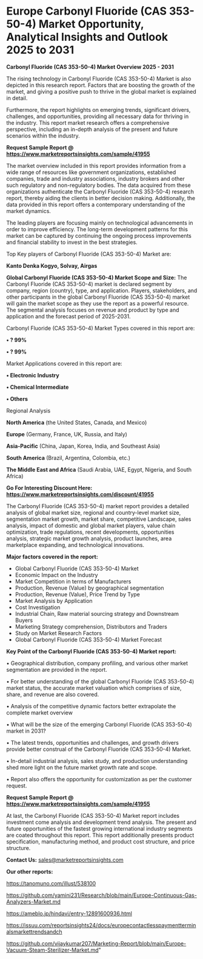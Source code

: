 # Europe Carbonyl Fluoride (CAS 353-50-4) Market Opportunity, Analytical Insights and Outlook 2025 to 2031

<Strong> Carbonyl Fluoride (CAS 353-50-4) Market Overview 2025 - 2031</strong>

The rising technology in Carbonyl Fluoride (CAS 353-50-4) Market is also depicted in this research report. Factors that are boosting the growth of the market, and giving a positive push to thrive in the global market is explained in detail.

Furthermore, the report highlights on emerging trends, significant drivers, challenges, and opportunities, providing all necessary data for thriving in the industry. This report market research offers a comprehensive perspective, including an in-depth analysis of the present and future scenarios within the industry.

<strong>Request Sample Report @ <a href=https://www.marketreportsinsights.com/sample/41955>https://www.marketreportsinsights.com/sample/41955</a></strong>

The market overview included in this report provides information from a wide range of resources like government organizations, established companies, trade and industry associations, industry brokers and other such regulatory and non-regulatory bodies. The data acquired from these organizations authenticate the Carbonyl Fluoride (CAS 353-50-4) research report, thereby aiding the clients in better decision making. Additionally, the data provided in this report offers a contemporary understanding of the market dynamics.

The leading players are focusing mainly on technological advancements in order to improve efficiency. The long-term development patterns for this market can be captured by continuing the ongoing process improvements and financial stability to invest in the best strategies.

Top Key players of Carbonyl Fluoride (CAS 353-50-4) Market are:

<strong>Kanto Denka Kogyo, Solvay, Airgas</strong>

<strong><b>Global Carbonyl Fluoride (CAS 353-50-4) Market Scope and Size:</b></strong>
The Carbonyl Fluoride (CAS 353-50-4) market is declared segment by company, region (country), type, and application. Players, stakeholders, and other participants in the global Carbonyl Fluoride (CAS 353-50-4) market will gain the market scope as they use the report as a powerful resource. The segmental analysis focuses on revenue and product by type and application and the forecast period of 2025-2031.

Carbonyl Fluoride (CAS 353-50-4) Market Types covered in this report are:

<strong>•  ? 99%

•  ? 99%</strong>

Market Applications covered in this report are:

<strong>•  Electronic Industry

•  Chemical Intermediate

•  Others</strong> 

Regional Analysis

<strong>North America</strong> (the United States, Canada, and Mexico)

<strong>Europe</strong> (Germany, France, UK, Russia, and Italy)

<strong>Asia-Pacific</strong> (China, Japan, Korea, India, and Southeast Asia)

<strong>South America</strong> (Brazil, Argentina, Colombia, etc.)

<strong>The Middle East and Africa</strong> (Saudi Arabia, UAE, Egypt, Nigeria, and South Africa)

<strong>Go For Interesting Discount Here: <a href=https://www.marketreportsinsights.com/discount/41955>https://www.marketreportsinsights.com/discount/41955</a></strong>

The Carbonyl Fluoride (CAS 353-50-4) market report provides a detailed analysis of global market size, regional and country-level market size, segmentation market growth, market share, competitive Landscape, sales analysis, impact of domestic and global market players, value chain optimization, trade regulations, recent developments, opportunities analysis, strategic market growth analysis, product launches, area marketplace expanding, and technological innovations.

<strong><b>Major factors covered in the report:</b></strong>
<ul>
  <li>Global Carbonyl Fluoride (CAS 353-50-4) Market </li>
  <li>Economic Impact on the Industry</li>
  <li>Market Competition in terms of Manufacturers</li>
  <li>Production, Revenue (Value) by geographical segmentation</li>
  <li>Production, Revenue (Value), Price Trend by Type</li>
  <li>Market Analysis by Application</li>
  <li>Cost Investigation</li>
  <li>Industrial Chain, Raw material sourcing strategy and Downstream Buyers</li>
  <li>Marketing Strategy comprehension, Distributors and Traders</li>
  <li>Study on Market Research Factors</li>
  <li>Global Carbonyl Fluoride (CAS 353-50-4) Market Forecast</li>
</ul>

<strong><b>Key Point of the Carbonyl Fluoride (CAS 353-50-4) Market report:</b></strong>

• Geographical distribution, company profiling, and various other market segmentation are provided in the report.

• For better understanding of the global Carbonyl Fluoride (CAS 353-50-4) market status, the accurate market valuation which comprises of size, share, and revenue are also covered.

• Analysis of the competitive dynamic factors better extrapolate the complete market overview

• What will be the size of the emerging Carbonyl Fluoride (CAS 353-50-4) market in 2031?

• The latest trends, opportunities and challenges, and growth drivers provide better construal of the Carbonyl Fluoride (CAS 353-50-4) Market.

• In-detail industrial analysis, sales study, and production understanding shed more light on the future market growth rate and scope.

• Report also offers the opportunity for customization as per the customer request.

<strong>Request Sample Report @ <a href=https://www.marketreportsinsights.com/sample/41955>https://www.marketreportsinsights.com/sample/41955</a></strong>

At last, the Carbonyl Fluoride (CAS 353-50-4) Market report includes investment come analysis and development trend analysis. The present and future opportunities of the fastest growing international industry segments are coated throughout this report. This report additionally presents product specification, manufacturing method, and product cost structure, and price structure.

<strong>Contact Us:</strong>
sales@marketreportsinsights.com

<strong>Our other reports:</strong>

<a href=https://tanomuno.com/illust/538100>https://tanomuno.com/illust/538100</a>

<a href=https://github.com/yamini231/Research/blob/main/Europe-Continuous-Gas-Analyzers-Market.md>https://github.com/yamini231/Research/blob/main/Europe-Continuous-Gas-Analyzers-Market.md</a>

<a href=https://ameblo.jp/hindavi/entry-12891600936.html>https://ameblo.jp/hindavi/entry-12891600936.html</a>

<a href=https://issuu.com/reportsinsights24/docs/europecontactlesspaymentterminalsmarkettrendsandch>https://issuu.com/reportsinsights24/docs/europecontactlesspaymentterminalsmarkettrendsandch</a>

<a href=https://github.com/vijaykumar207/Marketing-Report/blob/main/Europe-Vacuum-Steam-Sterilizer-Market.md>https://github.com/vijaykumar207/Marketing-Report/blob/main/Europe-Vacuum-Steam-Sterilizer-Market.md</a>"
